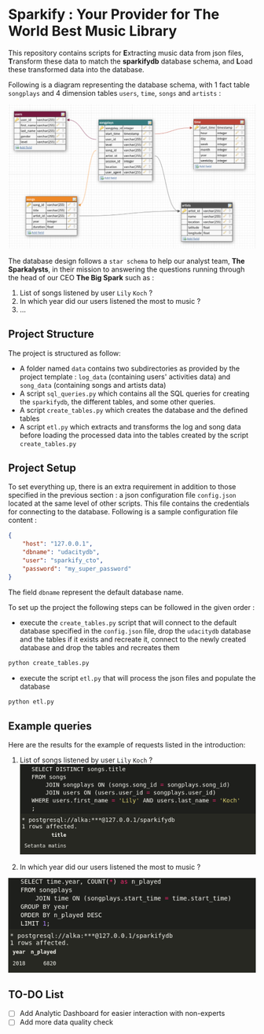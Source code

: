 # Sparkify : Your Provider for The World Best Music Library

This repository contains scripts for **E**xtracting music data from json files, **T**ransform these data to match the **sparkifydb** database schema, and **L**oad these transformed data into the database.

Following is a diagram representing the database schema, with 1 fact table `songplays` and 4 dimension tables `users`, `time`, `songs` and `artists` :

![db schema](assests/sparkifydb_schema.png)

The database design follows a `star schema` to help our analyst team, **The Sparkalysts**, in their mission to answering the questions running through the head of our CEO **The Big Spark** such as :

1. List of songs listened by user `Lily` `Koch` ?
2. In which year did our users listened the most to music ?
3. ...

## Project Structure

The project is structured as follow:

* A folder named `data` contains two subdirectories as provided by the project template : `log_data` (containing users' activities data) and `song_data` (containing songs and artists data)
* A script `sql_queries.py` which contains all the SQL queries for creating the `sparkifydb`, the different tables, and some other queries.
* A script `create_tables.py` which creates the database and the defined tables
* A script `etl.py` which extracts and transforms the log and song data before loading the processed data into the tables created by the script `create_tables.py`

## Project Setup

To set everything up, there is an extra requirement in addition to those specified in the previous section : a json configuration file `config.json` located at the same level of other scripts. This file contains the credentials for connecting to the database. Following is a sample configuration file content :

```json
{
	"host": "127.0.0.1",
	"dbname": "udacitydb",
	"user": "sparkify_cto",
	"password": "my_super_password"
}
```

The field `dbname` represent the default database name.

To set up the project the following steps can be followed in the given order :

* execute the `create_tables.py` script that will connect to the default database specified in the `config.json` file, drop the `udacitydb` database and the tables if it exists and recreate it, connect to the newly created database and drop the tables and recreates them
  
```bash
python create_tables.py
```

* execute the script `etl.py` that will process the json files and populate the database

```bash
python etl.py
```

## Example queries

Here are the results for the example of requests listed in the introduction:

1. List of songs listened by user `Lily` `Koch` ?
![query1](assests/q1.png)

2. In which year did our users listened the most to music ?

![query2](assests/q2.png)

## TO-DO List

* [ ] Add Analytic Dashboard for easier interaction with non-experts
* [ ] Add more data quality check
